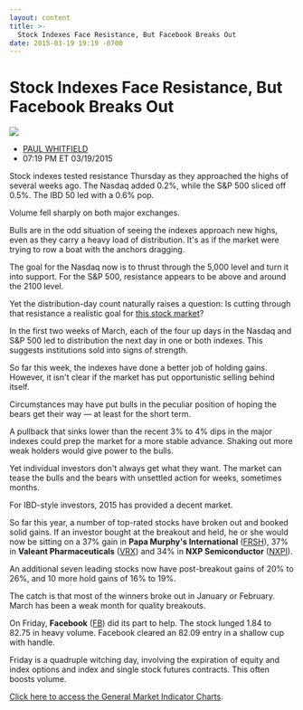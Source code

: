 ```yaml
---
layout: content
title: >-
  Stock Indexes Face Resistance, But Facebook Breaks Out
date: 2015-03-19 19:19 -0700
---
```



Stock Indexes Face Resistance, But Facebook Breaks Out
=======================================================


![](https://www.investors.com/wp-content/uploads/ibd-migrated-images/MPv_150320_635623754467404332.png)

* [PAUL WHITFIELD](https://www.investors.com/author/whitfieldp/ "Posts by PAUL WHITFIELD")
* 07:19 PM ET 03/19/2015




  

Stock indexes tested resistance Thursday as they approached the highs of several weeks ago. The Nasdaq added 0.2%, while the S&P 500 sliced off 0.5%. The IBD 50 led with a 0.6% pop.

  

Volume fell sharply on both major exchanges.

  

Bulls are in the odd situation of seeing the indexes approach new highs, even as they carry a heavy load of distribution. It's as if the market were trying to row a boat with the anchors dragging.

  

The goal for the Nasdaq now is to thrust through the 5,000 level and turn it into support. For the S&P 500, resistance appears to be above and around the 2100 level.

  

Yet the distribution-day count naturally raises a question: Is cutting through that resistance a realistic goal for [this stock market](https://www.investors.com/stock-market-today)?

  

In the first two weeks of March, each of the four up days in the Nasdaq and S&P 500 led to distribution the next day in one or both indexes. This suggests institutions sold into signs of strength.

  

So far this week, the indexes have done a better job of holding gains. However, it isn't clear if the market has put opportunistic selling behind itself.

  

Circumstances may have put bulls in the peculiar position of hoping the bears get their way — at least for the short term.

  

A pullback that sinks lower than the recent 3% to 4% dips in the major indexes could prep the market for a more stable advance. Shaking out more weak holders would give power to the bulls.

  

Yet individual investors don't always get what they want. The market can tease the bulls and the bears with unsettled action for weeks, sometimes months.

  

For IBD-style investors, 2015 has provided a decent market.

  

So far this year, a number of top-rated stocks have broken out and booked solid gains. If an investor bought at the breakout and held, he or she would now be sitting on a 37% gain in **Papa Murphy's International** ([FRSH](https://research.investors.com/quote.aspx?symbol=FRSH)), 37% in **Valeant Pharmaceuticals** ([VRX](https://research.investors.com/quote.aspx?symbol=VRX)) and 34% in **NXP Semiconductor** ([NXPI](https://research.investors.com/quote.aspx?symbol=NXPI)).

  

An additional seven leading stocks now have post-breakout gains of 20% to 26%, and 10 more hold gains of 16% to 19%.

  

The catch is that most of the winners broke out in January or February. March has been a weak month for quality breakouts.

  

On Friday, **Facebook** ([FB](https://research.investors.com/quote.aspx?symbol=FB)) did its part to help. The stock lunged 1.84 to 82.75 in heavy volume. Facebook cleared an 82.09 entry in a shallow cup with handle.

  

Friday is a quadruple witching day, involving the expiration of equity and index options and index and single stock futures contracts. This often boosts volume.

  

[Click here to access the General Market Indicator Charts](https://www.investors.com/pdf/GMI_032015.pdf).




